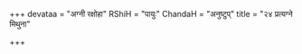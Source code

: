 +++
devataa = "अग्नी रक्षोहा"
RShiH = "पायुः"
ChandaH = "अनुष्टुप्"
title = "२४ प्रत्यग्ने मिथुना"

+++
